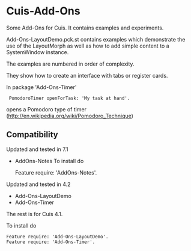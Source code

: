 Cuis-Add-Ons
============

Some Add-Ons for Cuis. It contains examples and experiments.

Add-Ons-LayoutDemo.pck.st contains examples which demonstrate the use of the LayoutMorph as well as how to add simple content to a SystemWindow instance.

The examples are numbered in order of complexity.

They show how to create an interface with tabs or register cards.

In package 'Add-Ons-Timer'

     PomodoroTimer openForTask: 'My task at hand'.

opens a Pomodoro type of timer  (http://en.wikipedia.org/wiki/Pomodoro_Technique)


Compatibility
-------------
Updated and tested in 7.1

- AddOns-Notes
To install do

    Feature require: 'AddOns-Notes'.

Updated and tested in 4.2

- Add-Ons-LayoutDemo
- Add-Ons-Timer

The rest is for Cuis 4.1. 

To install do

    Feature require: 'Add-Ons-LayoutDemo'.
    Feature require: 'Add-Ons-Timer'.

